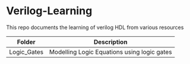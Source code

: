 # Verilog-Learning
This repo documents the learning of verilog HDL from various resources

|    Folder   | Description                                 |
|-------------|---------------------------------------------|
| Logic_Gates | Modelling Logic Equations using logic gates |
